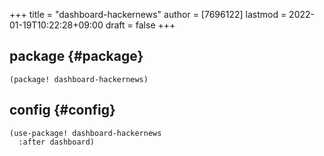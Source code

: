 +++
title = "dashboard-hackernews"
author = [7696122]
lastmod = 2022-01-19T10:22:28+09:00
draft = false
+++

## package {#package}

```elisp
(package! dashboard-hackernews)
```


## config {#config}

```elisp
(use-package! dashboard-hackernews
  :after dashboard)
```
